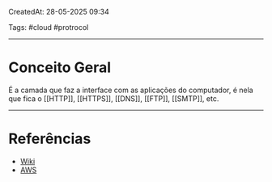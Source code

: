 CreatedAt: 28-05-2025 09:34

Tags: #cloud #protrocol

---
# Conceito Geral
É a camada que faz a interface com as aplicações do computador, é nela que fica o [[HTTP]], [[HTTPS]], [[DNS]], [[FTP]], [[SMTP]], etc.

---
# Referências
- [Wiki](https://pt.wikipedia.org/wiki/Modelo_OSI)
- [AWS](https://aws.amazon.com/pt/what-is/osi-model/)